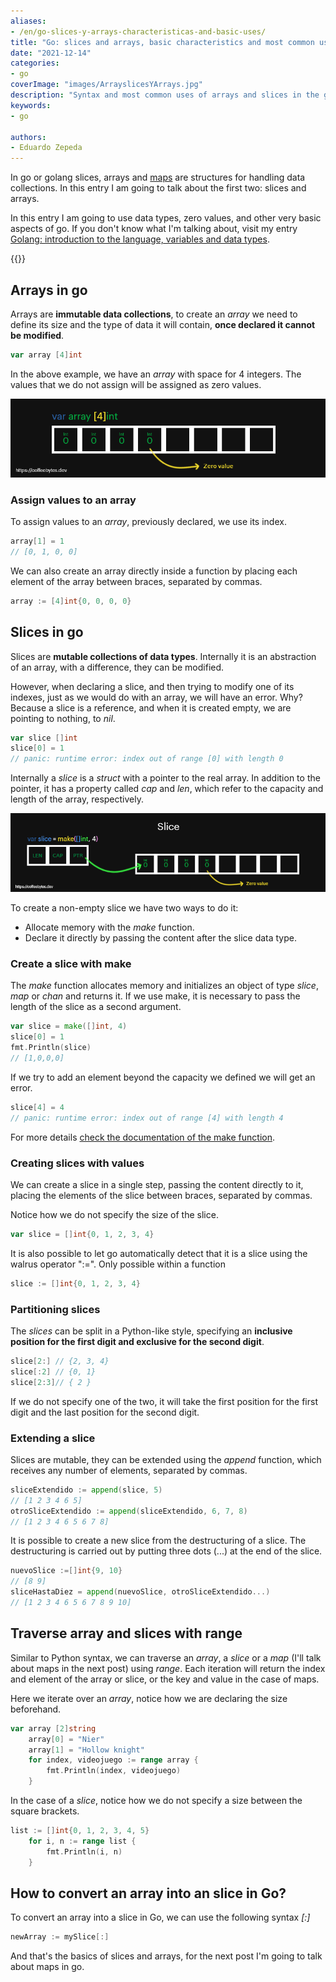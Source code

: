 ```yaml
---
aliases:
- /en/go-slices-y-arrays-characteristicas-and-basic-uses/
title: "Go: slices and arrays, basic characteristics and most common uses"
date: "2021-12-14"
categories:
- go
coverImage: "images/ArrayslicesYArrays.jpg"
description: "Syntax and most common uses of arrays and slices in the go programming language. I also explain how to use the make function in slices."
keywords:
- go

authors:
- Eduardo Zepeda
---
```


In go or golang slices, arrays and [maps](/en/go-maps-o-dictionaries/) are structures for handling data collections. In this entry I am going to talk about the first two: slices and arrays.

In this entry I am going to use data types, zero values, and other very basic aspects of go. If you don't know what I'm talking about, visit my entry [Golang: introduction to the language, variables and data types](/en/go-programming-language-introduction-to-variables-and-data-types/).

{{<box link="/en/pages/go-programming-language-tutorial/" image="https://res.cloudinary.com/dwrscezd2/image/upload/v1717959563/Go_gopher_favicon_uzxa20.svg" type="info" message="Hey! did you know that I wrote a completely Free Go programming language tutorial?, you can find it directly in the top menu bar or clicking this box.">}}

## Arrays in go

Arrays are **immutable data collections**, to create an _array_ we need to define its size and the type of data it will contain, **once declared it cannot be modified**.

```go
var array [4]int
```

In the above example, we have an _array_ with space for 4 integers. The values that we do not assign will be assigned as zero values.

![Structure of an array in go](images/arrayGolang-1.png)

### Assign values to an array

To assign values to an _array_, previously declared, we use its index.

```go
array[1] = 1
// [0, 1, 0, 0]
```

We can also create an array directly inside a function by placing each element of the array between braces, separated by commas.

```go
array := [4]int{0, 0, 0, 0}
```

## Slices in go

Slices are **mutable collections of data types**. Internally it is an abstraction of an array, with a difference, they can be modified.

However, when declaring a slice, and then trying to modify one of its indexes, just as we would do with an array, we will have an error. Why? Because a slice is a reference, and when it is created empty, we are pointing to nothing, to _nil_.

```go
var slice []int
slice[0] = 1
// panic: runtime error: index out of range [0] with length 0
```

Internally a _slice_ is a _struct_ with a pointer to the real array. In addition to the pointer, it has a property called _cap_ and _len_, which refer to the capacity and length of the array, respectively.

![Structure of a slice in go](images/sliceGolang.png "A slice pointer points to the data it contains")

To create a non-empty slice we have two ways to do it:

* Allocate memory with the _make_ function.
* Declare it directly by passing the content after the slice data type.

### Create a slice with make

The _make_ function allocates memory and initializes an object of type _slice_, _map_ or _chan_ and returns it. If we use make, it is necessary to pass the length of the slice as a second argument.

```go
var slice = make([]int, 4)
slice[0] = 1
fmt.Println(slice)
// [1,0,0,0]
```

If we try to add an element beyond the capacity we defined we will get an error.

```go
slice[4] = 4
// panic: runtime error: index out of range [4] with length 4
```

For more details [check the documentation of the make function](https://pkg.go.dev/builtin#make).

### Creating slices with values

We can create a slice in a single step, passing the content directly to it, placing the elements of the slice between braces, separated by commas.

Notice how we do not specify the size of the slice.

```go
var slice = []int{0, 1, 2, 3, 4}
```

It is also possible to let go automatically detect that it is a slice using the walrus operator ":=". Only possible within a function

```go
slice := []int{0, 1, 2, 3, 4}
```

### Partitioning slices

The _slices_ can be split in a Python-like style, specifying an **inclusive position for the first digit and exclusive for the second digit**.

```go
slice[2:] // {2, 3, 4}
slice[:2] // {0, 1}
slice[2:3]// { 2 }
```

If we do not specify one of the two, it will take the first position for the first digit and the last position for the second digit.

### Extending a slice

Slices are mutable, they can be extended using the _append_ function, which receives any number of elements, separated by commas.

```go
sliceExtendido := append(slice, 5)
// [1 2 3 4 6 5]
otroSliceExtendido := append(sliceExtendido, 6, 7, 8)
// [1 2 3 4 6 5 6 7 8]
```

It is possible to create a new slice from the destructuring of a slice. The destructuring is carried out by putting three dots (...) at the end of the slice.

```go
nuevoSlice :=[]int{9, 10}
// [8 9]
sliceHastaDiez = append(nuevoSlice, otroSliceExtendido...)
// [1 2 3 4 6 5 6 7 8 9 10]
```

## Traverse array and slices with range

Similar to Python syntax, we can traverse an _array_, a _slice_ or a _map_ (I'll talk about maps in the next post) using _range_. Each iteration will return the index and element of the array or slice, or the key and value in the case of maps.

Here we iterate over an _array_, notice how we are declaring the size beforehand.

```go
var array [2]string
    array[0] = "Nier"
    array[1] = "Hollow knight"
    for index, videojuego := range array {
    	fmt.Println(index, videojuego)
    }
```

In the case of a _slice_, notice how we do not specify a size between the square brackets.

```go
list := []int{0, 1, 2, 3, 4, 5}
    for i, n := range list {
    	fmt.Println(i, n)
    }
```

## How to convert an array into an slice in Go?

To convert an array into a slice in Go, we can use the following syntax *[:]*

```go
newArray := mySlice[:]
```

And that's the basics of slices and arrays, for the next post I'm going to talk about maps in go.